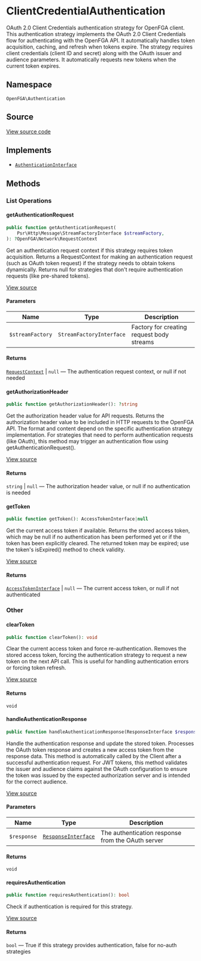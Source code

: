 # ClientCredentialAuthentication

OAuth 2.0 Client Credentials authentication strategy for OpenFGA client. This authentication strategy implements the OAuth 2.0 Client Credentials flow for authenticating with the OpenFGA API. It automatically handles token acquisition, caching, and refresh when tokens expire. The strategy requires client credentials (client ID and secret) along with the OAuth issuer and audience parameters. It automatically requests new tokens when the current token expires.

## Namespace

`OpenFGA\Authentication`

## Source

[View source code](https://github.com/evansims/openfga-php/blob/main/src/Authentication/ClientCredentialAuthentication.php)

## Implements

* [`AuthenticationInterface`](AuthenticationInterface.md)

## Methods

### List Operations

#### getAuthenticationRequest

```php
public function getAuthenticationRequest(
    Psr\Http\Message\StreamFactoryInterface $streamFactory,
): ?OpenFGA\Network\RequestContext

```

Get an authentication request context if this strategy requires token acquisition. Returns a RequestContext for making an authentication request (such as OAuth token request) if the strategy needs to obtain tokens dynamically. Returns null for strategies that don&#039;t require authentication requests (like pre-shared tokens).

[View source](https://github.com/evansims/openfga-php/blob/main/src/Authentication/ClientCredentialAuthentication.php#L86)

#### Parameters

| Name             | Type                     | Description                               |
| ---------------- | ------------------------ | ----------------------------------------- |
| `$streamFactory` | `StreamFactoryInterface` | Factory for creating request body streams |

#### Returns

[`RequestContext`](Network/RequestContext.md) &#124; `null` — The authentication request context, or null if not needed

#### getAuthorizationHeader

```php
public function getAuthorizationHeader(): ?string

```

Get the authorization header value for API requests. Returns the authorization header value to be included in HTTP requests to the OpenFGA API. The format and content depend on the specific authentication strategy implementation. For strategies that need to perform authentication requests (like OAuth), this method may trigger an authentication flow using getAuthenticationRequest().

[View source](https://github.com/evansims/openfga-php/blob/main/src/Authentication/ClientCredentialAuthentication.php#L128)

#### Returns

`string` &#124; `null` — The authorization header value, or null if no authentication is needed

#### getToken

```php
public function getToken(): AccessTokenInterface|null

```

Get the current access token if available. Returns the stored access token, which may be null if no authentication has been performed yet or if the token has been explicitly cleared. The returned token may be expired; use the token&#039;s isExpired() method to check validity.

[View source](https://github.com/evansims/openfga-php/blob/main/src/Authentication/ClientCredentialAuthentication.php#L147)

#### Returns

[`AccessTokenInterface`](AccessTokenInterface.md) &#124; `null` — The current access token, or null if not authenticated

### Other

#### clearToken

```php
public function clearToken(): void

```

Clear the current access token and force re-authentication. Removes the stored access token, forcing the authentication strategy to request a new token on the next API call. This is useful for handling authentication errors or forcing token refresh.

[View source](https://github.com/evansims/openfga-php/blob/main/src/Authentication/ClientCredentialAuthentication.php#L75)

#### Returns

`void`

#### handleAuthenticationResponse

```php
public function handleAuthenticationResponse(ResponseInterface $response): void

```

Handle the authentication response and update the stored token. Processes the OAuth token response and creates a new access token from the response data. This method is automatically called by the Client after a successful authentication request. For JWT tokens, this method validates the issuer and audience claims against the OAuth configuration to ensure the token was issued by the expected authorization server and is intended for the correct audience.

[View source](https://github.com/evansims/openfga-php/blob/main/src/Authentication/ClientCredentialAuthentication.php#L174)

#### Parameters

| Name        | Type                                                  | Description                                       |
| ----------- | ----------------------------------------------------- | ------------------------------------------------- |
| `$response` | [`ResponseInterface`](Responses/ResponseInterface.md) | The authentication response from the OAuth server |

#### Returns

`void`

#### requiresAuthentication

```php
public function requiresAuthentication(): bool

```

Check if authentication is required for this strategy.

[View source](https://github.com/evansims/openfga-php/blob/main/src/Authentication/ClientCredentialAuthentication.php#L187)

#### Returns

`bool` — True if this strategy provides authentication, false for no-auth strategies
